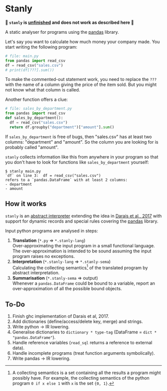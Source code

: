 # Stanly

**:construction: `stanly` is [unfinished](#to-do) and does not work as described here :construction:**

A static analyser for programs using the [pandas](https://pandas.pydata.org) library.

Let's say you want to calculate how much money your company made. You start writing the following program:

```python
# file: main.py
from pandas import read_csv
df = read_csv("sales.csv")
# print(df[???].sum())
```

To make the commented-out statement work, you need to replace the `???` with the name of a column giving the price of the item sold. But you might not know what that column is called.

Another function offers a clue:

```python
# file: sales_by_department.py
from pandas import read_csv
def sales_by_department():
  df = read_csv("sales.csv")
  return df.groupby("department")["amount"].sum()
```

If `sales_by_department` is free of bugs, then "sales.csv" has at least two columns: "department" and "amount". So the column you are looking for is probably called "amount".

`stanly` collects information like this from anywhere in your program so that you don't have to look for functions like `sales_by_department` yourself:

```console
$ stanly main.py
`df` on line 3:  df = read_csv("sales.csv")
refers to a `pandas.DataFrame` with at least 2 columns:
- department
- amount
```

<!-- always / sometimes refers to a DataFrame which always / sometimes has these columns: (where 'always' means: 'forall paths.', 'sometimes' means: 'exists path.'-->

## How it works

`stanly` is an [abstract interpreter](https://en.wikipedia.org/wiki/Abstract_interpretation) extending the idea in [Darais et al., 2017](https://dl.acm.org/doi/abs/10.1145/3110256) with support for dynamic records and special rules covering the [pandas](https://pandas.pydata.org) library.

Input python programs are analysed in steps:

1. **Translation** (`*.py` ⇒ `*.stanly-lang`)  
Over-approximating the input program in a small functional language.  
The over-approximation is intended to be sound assuming the input program raises no exceptions.
2. **Interpretation** (`*.stanly-lang` ⇒ `*.stanly-sema`)  
Calculating the collecting semantics[^1] of the translated program by abstract interpretation.
3. **Summarisation** (`*.stanly-sema` ⇒ output)  
Whenever a `pandas.DataFrame` could be bound to a variable, report an over-approximation of all the possible bound objects.

## To-Do

1. Finish ghc implementation of Darais et al, 2017.
2. Add dictionaries (define/access/delete key, merge) and strings.
3. Write python -> IR lowering.
4. Generalise dictionaries to `dictionary * type-tag` (DataFrame = `dict * "pandas.DataFrame"`).
5. Handle reference variables (`read_sql` returns a reference to external data).
6. Handle incomplete programs (treat function arguments symbolically).
7. Write pandas -> IR lowering.

[^1]: A collecting semantics is a set containing all the results a program might possibly have.  For example, the collecting semantics of the python program `0 if x else 1` with `x` is the set `{0, 1}`.
